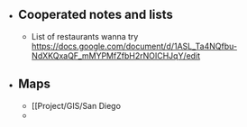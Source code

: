 - ## Cooperated notes and lists
	- List of restaurants wanna try https://docs.google.com/document/d/1ASL_Ta4NQfbu-NdXKQxaQF_mMYPMfZfbH2rNOICHJqY/edit
- ## Maps
	- [[Project/GIS/San Diego
	-